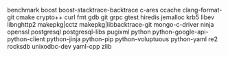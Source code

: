 benchmark
boost
boost-stacktrace-backtrace
c-ares
ccache
clang-format-git
cmake
crypto++
curl
fmt
gdb
git
grpc
gtest
hiredis
jemalloc
krb5
libev
libnghttp2
makepkg|cctz
makepkg|libbacktrace-git
mongo-c-driver
ninja
openssl
postgresql
postgresql-libs
pugixml
python
python-google-api-python-client
python-jinja
python-pip
python-voluptuous
python-yaml
re2
rocksdb
unixodbc-dev
yaml-cpp
zlib

